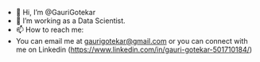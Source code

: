 - 👋 Hi, I’m @GauriGotekar
- 👀 I’m working as a Data Scientist.
- 📫 How to reach me: 
- You can email me at gaurigotekar@gmail.com or you can connect with me on Linkedin (https://www.linkedin.com/in/gauri-gotekar-501710184/)

<!---
GauriGotekar/GauriGotekar is a ✨ special ✨ repository because its `README.md` (this file) appears on your GitHub profile.
You can click the Preview link to take a look at your changes.
--->
